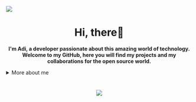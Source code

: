 <img src =  "https://cdn.discordapp.com/attachments/916010696406347776/986563245529763880/topo_readme-svg_1.png">
<h1 align="center">Hi, there👋</h1>
<p align="center">
    <b>I'm Adi, a developer passionate about this amazing world of technology. Welcome to my GitHub, here you will find my projects and my collaborations for the open source world.</b>
</p>

<details>
    <summary>More about me</summary>
   
    <ul>
        <li><b>🔭 I’m Born and Living in India</b></li>
        <li><b>😁 I’m a 19 year old Collage Student</b></li>
        <li><b>🎯 Contribute and create open source projects</b></li>
        <li><b>🌱 I’m currently learning C |C++| Web Devlopment | Game Devlopment</b> </li>
        <li><b>😄 Pronouns: He/Him</b></li>
    </ul>
</details>


<h1 align="center"><img src =  "https://github-readme-stats.vercel.app/api?username=MrAdityaBhoyar&&show_icons=true&title_color=ffffff&icon_color=bb2acf&text_color=daf7dc&bg_color=151515"></h1>





<p align="left">
</p>
